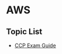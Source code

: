 # AWS

## Topic List

* [CCP Exam Guide](https://d1.awsstatic.com/training-and-certification/docs-cloud-practitioner/AWS-Certified-Cloud-Practitioner_Exam-Guide.pdf)